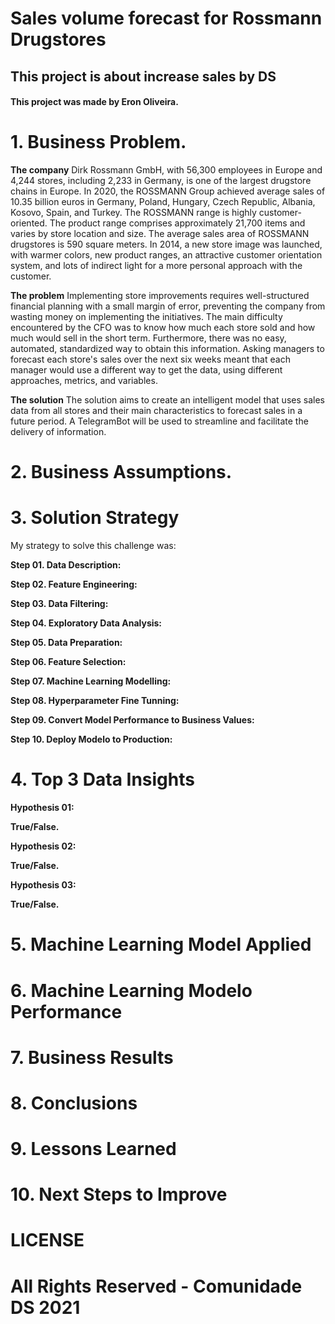 # Sales volume forecast for Rossmann Drugstores

## This project is about increase sales by DS

#### This project was made by Eron Oliveira.

# 1. Business Problem.

**The company**
Dirk Rossmann GmbH, with 56,300 employees in Europe and 4,244 stores, including 2,233 in Germany, is one of the largest drugstore chains in Europe. In 2020, the ROSSMANN Group achieved average sales of 10.35 billion euros in Germany, Poland, Hungary, Czech Republic, Albania, Kosovo, Spain, and Turkey.
The ROSSMANN range is highly customer-oriented. The product range comprises approximately 21,700 items and varies by store location and size. The average sales area of ​​ROSSMANN drugstores is 590 square meters.
In 2014, a new store image was launched, with warmer colors, new product ranges, an attractive customer orientation system, and lots of indirect light for a more personal approach with the customer.

**The problem**
Implementing store improvements requires well-structured financial planning with a small margin of error, preventing the company from wasting money on implementing the initiatives.
The main difficulty encountered by the CFO was to know how much each store sold and how much would sell in the short term.
Furthermore, there was no easy, automated, standardized way to obtain this information.
Asking managers to forecast each store's sales over the next six weeks meant that each manager would use a different way to get the data, using different approaches, metrics, and variables.

**The solution**
The solution aims to create an intelligent model that uses sales data from all stores and their main characteristics to forecast sales in a future period. A TelegramBot will be used to streamline and facilitate the delivery of information.

# 2. Business Assumptions.

# 3. Solution Strategy

My strategy to solve this challenge was:

**Step 01. Data Description:**

**Step 02. Feature Engineering:**

**Step 03. Data Filtering:**

**Step 04. Exploratory Data Analysis:**

**Step 05. Data Preparation:**

**Step 06. Feature Selection:**

**Step 07. Machine Learning Modelling:**

**Step 08. Hyperparameter Fine Tunning:**

**Step 09. Convert Model Performance to Business Values:**

**Step 10. Deploy Modelo to Production:**

# 4. Top 3 Data Insights

**Hypothesis 01:**

**True/False.**

**Hypothesis 02:**

**True/False.**

**Hypothesis 03:**

**True/False.**

# 5. Machine Learning Model Applied

# 6. Machine Learning Modelo Performance

# 7. Business Results

# 8. Conclusions

# 9. Lessons Learned

# 10. Next Steps to Improve

# LICENSE

# All Rights Reserved - Comunidade DS 2021

